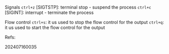 Signals
`ctrl+z` [SIGTSTP]: terminal stop - suspend the process
`ctrl+c` [SIGINT]: interrupt - terminate the process

Flow control
`ctrl+s`: it us used to stop the flow control for the output 
`ctrl+q`: it us used to start the flow control for the output

Refs: 


202407160035

